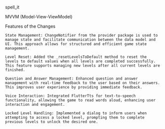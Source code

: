 spell_it
 
MVVM (Model-View-ViewModel) 
 
 Features of the Changes

    State Management: ChangeNotifier from the provider package is used to manage state and facilitate communication between the data model and UI. This approach allows for structured and efficient game state management.

    Level Reset: Added the _resetLevelsToDefault method to reset the levels to default values when all levels are completed successfully. This feature supports managing new levels after all current levels are finished.

    Question and Answer Management: Enhanced question and answer management with real-time feedback to the user based on their answers. This improves user experience by providing immediate feedback.

    Voice Interaction: Integrated FlutterTts for text-to-speech functionality, allowing the game to read words aloud, enhancing user interaction and engagement.

    Locked Level Handling: Implemented a dialog to inform users when attempting to access a locked level, prompting them to complete previous levels to unlock the desired one.


